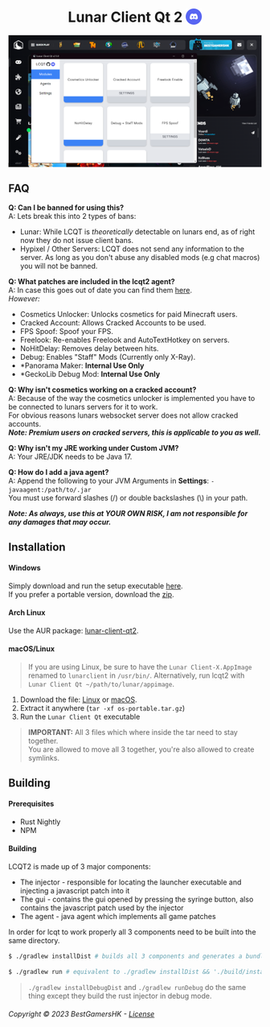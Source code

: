 <h1 align="center">
    Lunar Client Qt 2
    <a href="https://discord.gg/SfPEPWdMfw">
        <img src=".github/assets/discord.svg" alt="discord" height="32" style="vertical-align: -5px;"/>
    </a>
</h1>
<p align="center">
    <img align=center src="https://github.com/BestGamersH/LCQT2/blob/896468a1bebc1aa3591df76abfb9b2fab6bcd450/.github/assets/Screenshot.png" width="600" alt="screenshot of lcqt"></br>
</p>

  ## FAQ
  **Q: Can I be banned for using this?** </br>
  A: Lets break this into 2 types of bans: </br>
  - Lunar: While LCQT is *theoretically* detectable on lunars end, as of right now they do not issue client bans. </br>
  - Hypixel / Other Servers: LCQT does not send any information to the server. As long as you don't abuse any disabled mods (e.g chat macros) you will not be banned.

  **Q: What patches are included in the lcqt2 agent?** </br>
  A: In case this goes out of date you can find them [here](https://github.com/BestGamersH/lcqt2/tree/master/agent/src/main/kotlin/io/github/nilsen84/lcqt/patches).  </br>
    *However:*  </br>
  - Cosmetics Unlocker: Unlocks cosmetics for paid Minecraft users.
  - Cracked Account: Allows Cracked Accounts to be used.
  - FPS Spoof: Spoof your FPS.
  - Freelook: Re-enables Freelook and AutoTextHotkey on servers.
  - NoHitDelay: Removes delay between hits.
  - Debug: Enables "Staff" Mods (Currently only X-Ray).
  - *Panorama Maker: **Internal Use Only**
  - *GeckoLib Debug Mod: **Internal Use Only**
  
  **Q: Why isn't cosmetics working on a cracked account?** </br>
  A: Because of the way the cosmetics unlocker is implemented you have to be connected to lunars servers for it to work. </br>
  For obvious reasons lunars websocket server does not allow cracked accounts. </br>
  ***Note: Premium users on cracked servers, this is applicable to you as well.***

  **Q: Why isn't my JRE working under Custom JVM?** </br>
  A: Your JRE/JDK needs to be Java 17. </br>

  **Q: How do I add a java agent?** </br>
  A: Append the following to your JVM Arguments in **Settings**: `-javaagent:/path/to/.jar` </br>
  You must use forward slashes (/) or double backslashes (\\) in your path.
  
***Note: As always, use this at YOUR OWN RISK, I am not responsible for any damages that may occur.***

## Installation
#### Windows
Simply download and run the setup executable [here](https://github.com/BestGamersH/lcqt2/releases/latest). </br>
If you prefer a portable version, download the [zip](https://github.com/BestGamersH/lcqt2/releases/latest/download/windows-portable.zip).

#### Arch Linux
Use the AUR package: [lunar-client-qt2](https://aur.archlinux.org/packages/lunar-client-qt2).

#### macOS/Linux
> If you are using Linux, be sure to have the `Lunar Client-X.AppImage` renamed to `lunarclient` in `/usr/bin/`. Alternatively, run lcqt2 with `Lunar Client Qt ~/path/to/lunar/appimage`.
1. Download the file: [Linux](https://github.com/BestGamersH/lcqt2/releases/latest/download/linux-portable.tar.gz) or [macOS](https://github.com/BestGamersH/lcqt2/releases/latest/download/macos-portable.tar.gz).
2. Extract it anywhere (`tar -xf os-portable.tar.gz`)
3. Run the `Lunar Client Qt` executable

> **IMPORTANT:** All 3 files which where inside the tar need to stay together.  
> You are allowed to move all 3 together, you're also allowed to create symlinks.

  ## Building
  #### Prerequisites
  - Rust Nightly
  - NPM

  #### Building
  LCQT2 is made up of 3 major components:
  - The injector - responsible for locating the launcher executable and injecting a javascript patch into it
  - The gui - contains the gui opened by pressing the syringe button, also contains the javascript patch used by the injector
  - The agent - java agent which implements all game patches

  In order for lcqt to work properly all 3 components need to be built into the same directory.

  ```bash
  $ ./gradlew installDist # builds all 3 components and generates a bundle in build/install/lcqt2
  ```
  ```bash
  $ ./gradlew run # equivalent to ./gradlew installDist && './build/install/lcqt2/Lunar Client Qt'
  ```
  > `./gradlew installDebugDist` and `./gradlew runDebug` do the same thing except they build the rust injector in debug mode.

###### Copyright © 2023 BestGamersHK - [License](https://raw.githubusercontent.com/BestGamersH/lcqt2/master/LICENSE)

